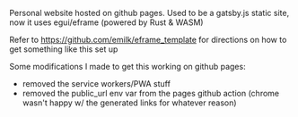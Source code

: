 Personal website hosted on github pages. Used to be a gatsby.js static site, now it uses egui/eframe (powered by Rust & WASM)

Refer to https://github.com/emilk/eframe_template for directions on how to get something like this set up

Some modifications I made to get this working on github pages:
 - removed the service workers/PWA stuff
 - removed the public_url env var from the pages github action (chrome wasn't happy w/ the generated links for whatever reason)